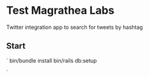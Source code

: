 # Test Magrathea Labs
Twitter integration app to search for tweets by hashtag

## Start
`
bin/bundle install
bin/rails db:setup

`
